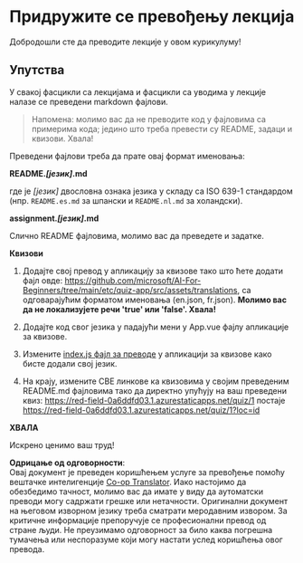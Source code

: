 <!--
CO_OP_TRANSLATOR_METADATA:
{
  "original_hash": "62b3e3ad5182edb905eec649a87eeeb4",
  "translation_date": "2025-08-26T00:46:12+00:00",
  "source_file": "etc/TRANSLATIONS.md",
  "language_code": "sr"
}
-->
# Придружите се превођењу лекција

Добродошли сте да преводите лекције у овом курикулуму!

## Упутства

У свакој фасцикли са лекцијама и фасцикли са уводима у лекције налазе се преведени markdown фајлови.

> Напомена: молимо вас да не преводите код у фајловима са примерима кода; једино што треба превести су README, задаци и квизови. Хвала!

Преведени фајлови треба да прате овај формат именовања:

**README._[језик]_.md**

где је _[језик]_ двословна ознака језика у складу са ISO 639-1 стандардом (нпр. `README.es.md` за шпански и `README.nl.md` за холандски).

**assignment._[језик]_.md**

Слично README фајловима, молимо вас да преведете и задатке.

**Квизови**

1. Додајте свој превод у апликацију за квизове тако што ћете додати фајл овде: https://github.com/microsoft/AI-For-Beginners/tree/main/etc/quiz-app/src/assets/translations, са одговарајућим форматом именовања (en.json, fr.json). **Молимо вас да не локализујете речи 'true' или 'false'. Хвала!**

2. Додајте код свог језика у падајући мени у App.vue фајлу апликације за квизове.

3. Измените [index.js фајл за преводе](https://github.com/microsoft/AI-For-Beginners/blob/main/etc/quiz-app/src/assets/translations/index.js) у апликацији за квизове како бисте додали свој језик.

4. На крају, измените СВЕ линкове ка квизовима у својим преведеним README.md фајловима тако да директно упућују на ваш преведени квиз: https://red-field-0a6ddfd03.1.azurestaticapps.net/quiz/1 постаје https://red-field-0a6ddfd03.1.azurestaticapps.net/quiz/1?loc=id

**ХВАЛА**

Искрено ценимо ваш труд!

**Одрицање од одговорности**:  
Овај документ је преведен коришћењем услуге за превођење помоћу вештачке интелигенције [Co-op Translator](https://github.com/Azure/co-op-translator). Иако настојимо да обезбедимо тачност, молимо вас да имате у виду да аутоматски преводи могу садржати грешке или нетачности. Оригинални документ на његовом изворном језику треба сматрати меродавним извором. За критичне информације препоручује се професионални превод од стране људи. Не преузимамо одговорност за било каква погрешна тумачења или неспоразуме који могу настати услед коришћења овог превода.
